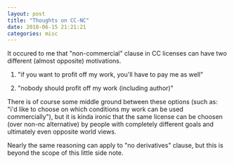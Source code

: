 ```yaml
---
layout: post
title: "Thoughts on CC-NC"
date: 2018-06-15 21:21:21
categories: misc
---
```


It occured to me that "non-commercial" clause in CC licenses can have two
different (almost opposite) motivations.

<cut/>

1. "if you want to profit off my work, you'll have to pay me as well"

2. "nobody should profit off my work (including author)"

There is of course some middle ground between these options (such as: "i'd like
to choose on which conditions my work can be used commercially"), but it is
kinda ironic that the same license can be choosen (over non-nc alternative) by
people with completely different goals and ultimately even opposite world views.

Nearly the same reasoning can apply to "no derivatives" clause, but this is
beyond the scope of this little side note.
